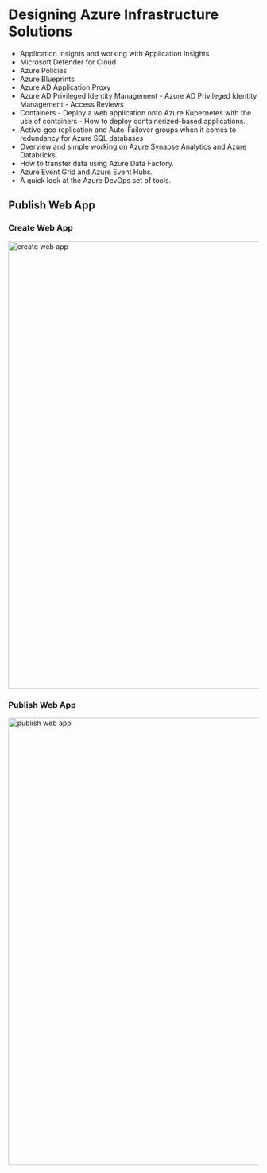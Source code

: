 # Designing Azure Infrastructure Solutions

- Application Insights and working with Application Insights
- Microsoft Defender for Cloud
- Azure Policies
- Azure Blueprints
- Azure AD Application Proxy
- Azure AD Privileged Identity Management - Azure AD Privileged Identity Management - Access Reviews
- Containers - Deploy a web application onto Azure Kubernetes with the use of containers - How to deploy containerized-based applications.
- Active-geo replication and Auto-Failover groups when it comes to redundancy for Azure SQL databases
- Overview and simple working on Azure Synapse Analytics and Azure Databricks.
- How to transfer data using Azure Data Factory.
- Azure Event Grid and Azure Event Hubs.
- A quick look at the Azure DevOps set of tools.



## Publish Web App

### Create Web App
<img src="/pictures/webapp.png" title="create web app"  width="900">

### Publish Web App
<img src="/pictures/webapp1.png" title="publish web app"  width="900">

